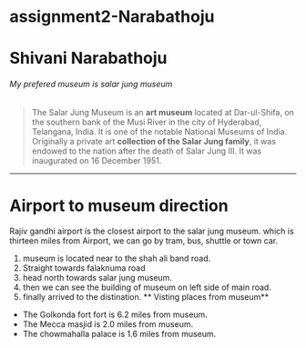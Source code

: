 # assignment2-Narabathoju 
# Shivani Narabathoju
###### My prefered museum is salar jung museum
> The Salar Jung Museum is an **art museum** located at Dar-ul-Shifa, on the southern bank of the Musi River in the city of Hyderabad, Telangana, India. It is one of the notable National Museums of India. Originally a private art __collection of the Salar Jung family__, it was endowed to the nation after the death of Salar Jung III. It was inaugurated on 16 December 1951.
***
# Airport to museum direction
Rajiv gandhi airport is the closest airport to the salar jung museum.
which is thirteen miles from Airport, we can go by tram, bus, shuttle or town car.
1. museum is located near to the shah ali band road.
2. Straight towards falaknuma road
3. head north towards salar jung museum.
4. then we can see the building of museum on left side of main road.
5. finally arrived to the distination.
** Visting places from museum**
- The Golkonda fort fort is 6.2 miles from museum.
- The Mecca masjid is 2.0 miles from museum.
- The chowmahalla palace is 1.6 miles from museum.
